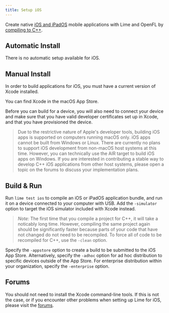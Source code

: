 ```yaml
---
title: Setup iOS
---
```


Create native [iOS and iPadOS](https://developer.apple.com/ios/) mobile applications with Lime and OpenFL by [compiling to C++](https://haxe.org/manual/target-cpp-getting-started.html).

## Automatic Install

There is no automatic setup available for iOS.

## Manual Install

In order to build applications for iOS, you must have a current version of Xcode installed.

You can find Xcode in the macOS App Store.

Before you can build for a device, you will also need to connect your device and make sure that you have valid developer certificates set up in Xcode, and that you have provisioned the device.

> Due to the restrictive nature of Apple's developer tools, building iOS apps is supported on computers running macOS only. iOS apps cannot be built from Windows or Linux. There are currently no plans to support iOS development from non-macOS host systems at this time. However, you can technically use the AIR target to build iOS apps on Windows. If you are interested in contributing a stable way to develop C++ iOS applications from other host systems, please open a topic on the forums to discuss your implementation plans.

## Build & Run

Run `lime test ios` to compile an iOS or iPadOS application bundle, and run it on a device connected to your computer with USB. Add the `-simulator` option to target the iOS simulator included with Xcode instead.

> _Note:_ The first time that you compile a project for C++, it will take a noticably long time. However, compiling the same project again should be significantly faster because parts of your code that have not changed do not need to be recompiled. To force all of code to be recompiled for C++, use the `-clean` option.

Specify the `-appstore` option to create a build to be submitted to the iOS App Store. Alternatively, specify the `-adhoc` option for ad hoc distribution to specific devices outside of the App Store. For enterprise distribution within your organization, specify the `-enterprise` option.

## Forums

You should not need to install the Xcode command-line tools. If this is not the case, or if you encounter other problems when setting up Lime for iOS, please visit the [forums](http://community.openfl.org/c/help).

